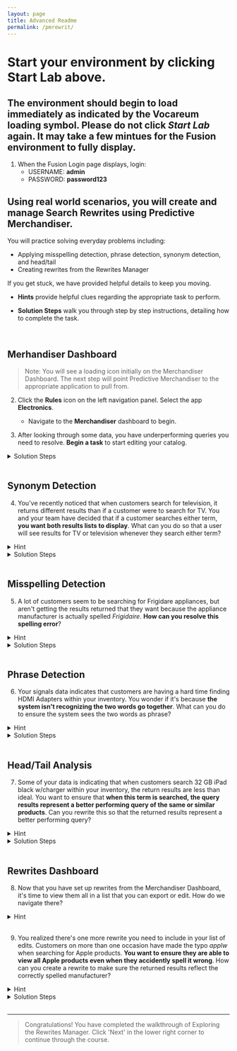 ```yaml
---
layout: page
title: Advanced Readme
permalink: /pmrewrit/
---
```


<link rel="stylesheet" href="./lib/public/global-training.css">

# Start your environment by clicking **Start Lab** above. 

## The environment should begin to load immediately as indicated by the Vocareum loading symbol. Please do not click *Start Lab* again. It may take a few mintues for the Fusion environment to fully display.

1. When the Fusion Login page displays, login:
    * USERNAME: **admin**
    * PASSWORD: **password123**

## Using real world scenarios, you will create and manage Search Rewrites using Predictive Merchandiser.

You will practice solving everyday problems including: 
- Applying misspelling detection, phrase detection, synonym detection, and head/tail
- Creating rewrites from the Rewrites Manager


If you get stuck, we have provided helpful details to keep you moving. 

* **Hints** provide helpful clues regarding the appropriate task to perform.

* **Solution Steps** walk you through step by step instructions, detailing how to complete the task. 

<br>

## Merhandiser Dashboard

>Note: You will see a loading icon initially on the Merchandiser Dashboard. The next step will point Predictive Merchandiser to the appropriate application to pull from. 

2. Click the **Rules** icon on the left navigation panel. Select the app **Electronics**. 

    * Navigate to the **Merchandiser** dashboard to begin.

3. After looking through some data, you have underperforming queries you need to resolve. **Begin a task** to start editing your catalog.

<details>

<summary>Solution Steps</summary> 

1. Click **Start Task** in the upper right corner of the dashboard
</details>

</br> 

## Synonym Detection

4. You've recently noticed that when customers search for television, it returns different results than if a customer were to search for TV. You and your team have decided that if a customer searches either term, **you want both results lists to display**. What can you do so that a user will see results for TV or television whenever they search either term?

<details>

<summary>Hint</summary> 

- Use the search rewrite Synonym Detection
</details>

<details>

<summary>Solution Steps</summary> 

1. Search `TV` and click the **blue plus icon** to add a rewrite. If you don't immediately see the icon click anywhere outside of the search box, then hover your mouse over the search box.  

2. From the list of search rewrite options, select **Synonym**  

3. Choose the direction of **symmetric**  

4. Enter `television` in the Synonym Mappings field  

5. Click the **Save** button  

>The action should immediately take place and a confirmation dialogue box should appear at the top of the screen indicating the rewrite has fired. 

</details>

</br> 

## Misspelling Detection

5. A lot of customers seem to be searching for Frigidare appliances, but aren't getting the results returned that they want because the appliance manufacturer is actually spelled *Frigidaire*. **How can you resolve this spelling error**?

<details>

<summary>Hint</summary> 

- Use the search rewrite Misspelling Detection
</details>

<details>

<summary>Solution Steps</summary> 

1. Search `Frigidare` (the incorrect term) and click the **blue plus icon** to add a rewrite. If you don't immediately see the icon click anywhere outside of the search box, then hover your mouse over the search box.

2. From the list of search rewrite options, select **Misspelling**  

3. Enter `Frigidaire` in the Corrected Term field 

4. Select `Replace` in the Action dropdown

5. Click the **Save** button  

>The action should immediately take place and a confirmation dialogue box should appear at the top of the screen indicating the rewrite has fired. 

</details>
</br> 

## Phrase Detection

6. Your signals data indicates that customers are having a hard time finding HDMI Adapters within your inventory. You wonder if it's because **the system isn't recognizing the two words go together**. What can you do to ensure the system sees the two words as phrase?

<details>

<summary>Hint</summary> 

- Use the search rewrite Phrase Detection
</details>

<details>

<summary>Solution Steps</summary> 

1. Search `HDMI Adapter` and click the **blue plus icon** to add a rewrite. If you don't immediately see the icon click anywhere outside of the search box, then hover your mouse over the search box.    

2. From the list of search rewrite options, select **Phrase**   

3. Enter the number `2` in the phrase Word Count field  

4. Click the **Save** button  

>The action should immediately take place and a confirmation dialogue box should appear at the top of the screen indicating the rewrite has fired. 

</details>
</br> 

## Head/Tail Analysis 

7. Some of your data is indicating that when customers search 32 GB iPad black w/charger within your inventory, the return results are less than ideal. You want to ensure that **when this term is searched, the query results represent a better performing query of the same or similar products**.  Can you rewrite this so that the returned results represent a better performing query?  

<details>

<summary>Hint</summary> 

- Use the search rewrite Head/Tail

</details>

<details>

<summary>Solution Steps</summary> 

1. Search `32 GB iPad black w/charger` and click the **blue plus icon** to add a rewrite. If you don't immediately see the icon click anywhere outside of the search box, then hover your mouse over the search box.

2. From the list of search rewrite options, select **Head/Tail**  

3. Enter `32 GB iPad` in the Improved Query field  

4. Click the **Save** button  

>The action should immediately take place and a confirmation dialogue box should appear at the top of the screen indicating the rewrite has fired. 

</details>
</br> 

## Rewrites Dashboard

8. Now that you have set up rewrites from the Merchandiser Dashboard, it's time to view them all in a list that you can export or edit. How do we navigate there?

<details>

<summary>Hint</summary> 

- Click on the **Rewrites dashboard** icon

</details>
<br>

9. You realized there's one more rewrite you need to include in your list of edits. Customers on more than one occasion have made the typo *applw* when searching for Apple products. **You want to ensure they are able to view all Apple products even when they accidently spell it wrong**. How can you create a rewrite to make sure the returned results reflect the correctly spelled manufacturer?

<details>

<summary>Hint</summary> 

- Use the search rewrite Misspelling Detection

</details>

<details>

<summary>Solution Steps</summary> 

1. Click the **Misspelling** tab  

2. Click **Add**  

3. Enter in `Applw` in the Misspelling  

4. Enter `Apple` as the suggested Correction  

5. Click the **check** to save this rewrite to your list

</details>

<br>

____

>Congratulations! You have completed the walkthrough of Exploring the Rewrites Manager. Click 'Next' in the lower right corner to continue through the course.
